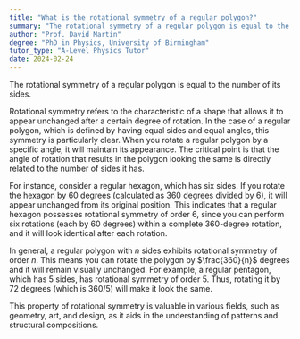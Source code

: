 ```yaml
---
title: "What is the rotational symmetry of a regular polygon?"
summary: "The rotational symmetry of a regular polygon is equal to the number of its sides."
author: "Prof. David Martin"
degree: "PhD in Physics, University of Birmingham"
tutor_type: "A-Level Physics Tutor"
date: 2024-02-24
---
```


The rotational symmetry of a regular polygon is equal to the number of its sides.

Rotational symmetry refers to the characteristic of a shape that allows it to appear unchanged after a certain degree of rotation. In the case of a regular polygon, which is defined by having equal sides and equal angles, this symmetry is particularly clear. When you rotate a regular polygon by a specific angle, it will maintain its appearance. The critical point is that the angle of rotation that results in the polygon looking the same is directly related to the number of sides it has.

For instance, consider a regular hexagon, which has six sides. If you rotate the hexagon by $60$ degrees (calculated as $360$ degrees divided by $6$), it will appear unchanged from its original position. This indicates that a regular hexagon possesses rotational symmetry of order $6$, since you can perform six rotations (each by $60$ degrees) within a complete $360$-degree rotation, and it will look identical after each rotation.

In general, a regular polygon with $n$ sides exhibits rotational symmetry of order $n$. This means you can rotate the polygon by $\frac{360}{n}$ degrees and it will remain visually unchanged. For example, a regular pentagon, which has $5$ sides, has rotational symmetry of order $5$. Thus, rotating it by $72$ degrees (which is $360/5$) will make it look the same. 

This property of rotational symmetry is valuable in various fields, such as geometry, art, and design, as it aids in the understanding of patterns and structural compositions.
    